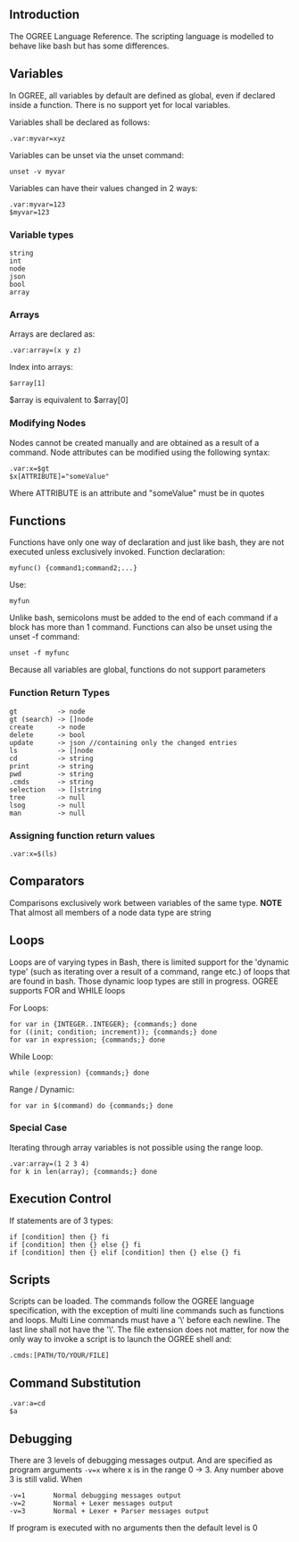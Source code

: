Introduction
------------
The OGREE Language Reference. The scripting language is modelled to behave like bash but has some differences.


Variables 
------------
 In OGREE, all variables by default are defined as global, even if declared inside a function. There is no support yet for local variables.

 Variables shall be declared as follows:
 ```
 .var:myvar=xyz
 ```

 Variables can be unset via the unset command:
 ```
 unset -v myvar
 ```
 Variables can have their values changed in 2 ways:
 ```
 .var:myvar=123
 $myvar=123
 ```

 ### Variable types
 ```
 string
int 
node
json
bool
array
```

### Arrays
Arrays are declared as:
```
.var:array=(x y z)
```
Index into arrays:
```
$array[1]
```
$array is equivalent to $array[0]

### Modifying Nodes
Nodes cannot be created manually and are obtained as a result of a command.
Node attributes can be modified using the following syntax:
```
.var:x=$gt
$x[ATTRIBUTE]="someValue"
```
Where ATTRIBUTE is an attribute and "someValue" must be in quotes


Functions
------------
Functions have only one way of declaration and just like bash, they are not executed unless exclusively invoked. 
Function declaration:
```
myfunc() {command1;command2;...}
```
Use:
```
myfun
```
Unlike bash, semicolons must be added to the end of each command if a block has more than 1 command. Functions can also be unset using the unset -f command:
```
unset -f myfunc
```
Because all variables are global, functions do not support parameters

### Function Return Types
```
gt          -> node
gt (search) -> []node
create      -> node
delete      -> bool
update      -> json //containing only the changed entries
ls          -> []node
cd          -> string
print       -> string
pwd         -> string
.cmds       -> string
selection   -> []string
tree        -> null
lsog        -> null
man         -> null
```

### Assigning function return values
```
.var:x=$(ls)
```

Comparators
------------
Comparisons exclusively work between variables of the same type. **NOTE**
That almost all members of a node data type are string

Loops
------------
Loops are of varying types in Bash, there is limited support for the 'dynamic type' (such as iterating over a result of a command, range etc.) of loops that are found in bash. Those dynamic loop types are still in progress. OGREE supports FOR and WHILE loops

For Loops:
```
for var in {INTEGER..INTEGER}; {commands;} done
for ((init; condition; increment)); {commands;} done
for var in expression; {commands;} done
```

While Loop:
```
while (expression) {commands;} done
```

Range / Dynamic:
```
for var in $(command) do {commands;} done
```

### Special Case
Iterating through array variables is not possible using the range loop.
```
.var:array=(1 2 3 4)
for k in len(array); {commands;} done
```


Execution Control
------------
If statements are of 3 types:
```
if [condition] then {} fi
if [condition] then {} else {} fi
if [condition] then {} elif [condition] then {} else {} fi
```

Scripts
------------
Scripts can be loaded. The commands follow the OGREE language specification, with the exception of multi line commands such as functions and loops. Multi Line commands must have a '\\' before each newline. The last line shall not have the '\\'. The file extension does not matter, for now the only way to invoke a script is to launch the OGREE shell and:
```
.cmds:[PATH/TO/YOUR/FILE]
```


Command Substitution
------------
```
.var:a=cd
$a
```

Debugging
------------
There are 3 levels of debugging messages output. And are specified as program arguments ```-v=x``` where x is in the range 0 -> 3. Any number above 3 is still valid. When 
```
-v=1       Normal debugging messages output
-v=2       Normal + Lexer messages output
-v=3       Normal + Lexer + Parser messages output
```
If program is executed with no arguments then the default level is 0